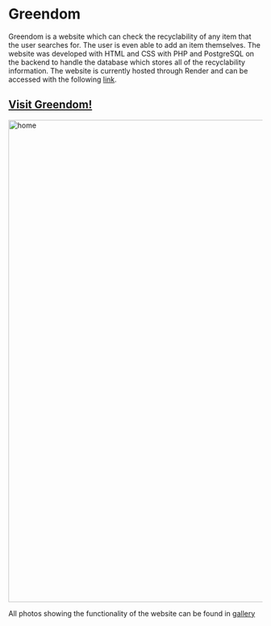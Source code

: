 # Greendom
Greendom is a website which can check the recyclability of any item that the user searches for. The user is even able to add an item themselves. The website was developed with HTML and CSS with PHP and PostgreSQL on the backend to handle the database which stores all of the recyclability information. The website is currently hosted through Render and can be accessed with the following [link](https://greendom-website.onrender.com/index.php).

## [Visit Greendom!](https://greendom-website.onrender.com/index.php)

<img width="955" alt="home" src="https://github.com/user-attachments/assets/c6543e80-81f4-4504-b5c1-7698d50af0fe" />

All photos showing the functionality of the website can be found in [gallery](/gallery)
